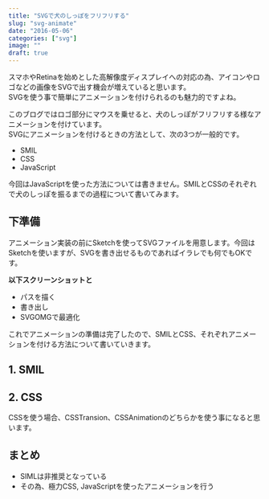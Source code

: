 ```yaml
---
title: "SVGで犬のしっぽをフリフリする"
slug: "svg-animate"
date: "2016-05-06"
categories: ["svg"]
image: ""
draft: true
---
```



スマホやRetinaを始めとした高解像度ディスプレイへの対応の為、アイコンやロゴなどの画像をSVGで出す機会が増えていると思います。  
SVGを使う事で簡単にアニメーションを付けられるのも魅力的ですよね。

このブログではロゴ部分にマウスを乗せると、犬のしっぽがフリフリする様なアニメーションを付けています。  
SVGにアニメーションを付けるときの方法として、次の3つが一般的です。

* SMIL
* CSS
* JavaScript

今回はJavaScriptを使った方法については書きません。SMILとCSSのそれぞれで犬のしっぽを振るまでの過程について書いてみます。



## 下準備

アニメーション実装の前にSketchを使ってSVGファイルを用意します。今回はSketchを使いますが、SVGを書き出せるものであればイラレでも何でもOKです。

**以下スクリーンショットと**

* パスを描く
* 書き出し
* SVGOMGで最適化

これでアニメーションの準備は完了したので、SMILとCSS、それぞれアニメーションを付ける方法について書いていきます。



## 1. SMIL




## 2. CSS

CSSを使う場合、CSSTransion、CSSAnimationのどちらかを使う事になると思います。


## まとめ

* SIMLは非推奨となっている
* その為、極力CSS, JavaScriptを使ったアニメーションを行う
